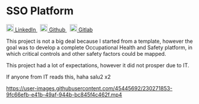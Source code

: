 # SSO Platform




<p>
  <a href="https://www.linkedin.com/in/yairama/" rel="nofollow noreferrer">
    <img src="https://i.stack.imgur.com/gVE0j.png" alt="linkedin" class="icon" width="20" height="20"> LinkedIn
  </a> &nbsp; 
  <a href="https://github.com/Yairama" rel="nofollow noreferrer">
    <img src="https://github.githubassets.com/images/modules/logos_page/GitHub-Mark.png" alt="github" class="icon" width="20" height="20"> Github
  </a> &nbsp; 
  <a href="https://github.com/Yairama" rel="nofollow noreferrer">
    <img src="https://cdn-icons-png.flaticon.com/512/5968/5968853.png" alt="gitlab" class="icon" width="20" height="20"> Gitlab
  </a>
</p>

This project is not a big deal because I started from a template, however the goal was to develop a complete Occupational Health and Safety platform, in which critical controls and other safety factors could be mapped.

This project had a lot of expectations, however it did not prosper due to IT.

If anyone from IT reads this, haha salu2 x2

https://user-images.githubusercontent.com/45445692/230271853-9fc66efb-e41b-49af-944b-bc845f4c462f.mp4

